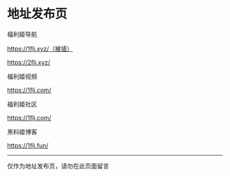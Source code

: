 # 地址发布页

福利姬导航

https://1flj.xyz/（被墙）

https://2flj.xyz/

福利姬视频

https://1flj.com/

福利姬社区

https://1flj.com/

黑料姬博客

https://1flj.fun/

------

仅作为地址发布页，请勿在此页面留言
